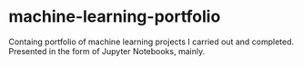 # machine-learning-portfolio

Containg portfolio of machine learning projects I carried out and completed. Presented in the form of Jupyter Notebooks, mainly.
